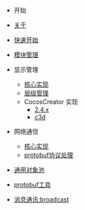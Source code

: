 
* 开始
 * [关于](README.md)
 * [快速开始](quick-start.md)

* [模块管理](package-docs/core/README.md)

* 显示管理
  * [核心实现](package-docs/display/display-ctrl.md)
  * [层级管理](package-docs/display/layer.md)
  * CocosCreator 实现
    * [2.4.x](package-docs/display/dpctrl-ccc.md)
    * [c3d](package-docs/display/dpctrl-c3d.md)
  
  <!-- * Laya实现 -->
  <!-- * Egret实现 -->

* 网络通信
  * [核心实现](package-docs/enet/enet.md)
  * [protobuf协议处理](package-docs/enet/enet-pb.md)

* [通用对象池](package-docs/obj-pool/obj-pool.md)
  
* [protobuf工具](package-docs/protobuf-cli/pb-cli.md)
* [消息通讯:broadcast](package-docs/broadcast/README.md)
